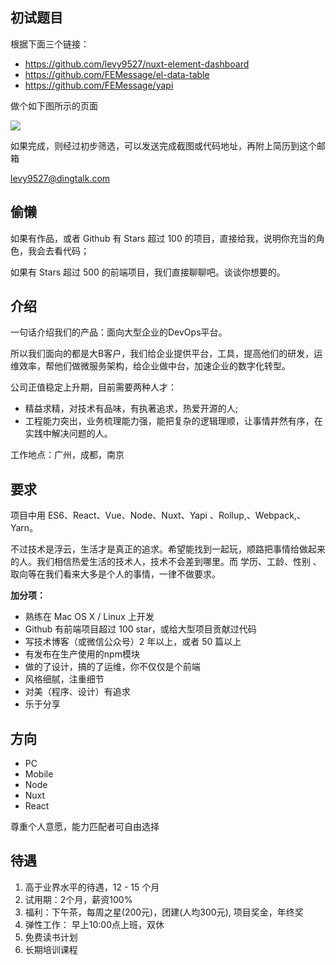 ## 初试题目

根据下面三个链接：

- https://github.com/levy9527/nuxt-element-dashboard
- https://github.com/FEMessage/el-data-table
- https://github.com/FEMessage/yapi

做个如下图所示的页面

![](https://deepexi-moby.oss-cn-shenzhen.aliyuncs.com/example.png)

如果完成，则经过初步筛选，可以发送完成截图或代码地址，再附上简历到这个邮箱

levy9527@dingtalk.com

## 偷懒

如果有作品，或者 Github 有 Stars 超过 100 的项目，直接给我，说明你充当的角色，我会去看代码；

如果有 Stars 超过 500 的前端项目，我们直接聊聊吧。谈谈你想要的。

## 介绍
一句话介绍我们的产品：面向大型企业的DevOps平台。

所以我们面向的都是大B客户，我们给企业提供平台，工具，提高他们的研发，运维效率，帮他们做微服务架构，给企业做中台，加速企业的数字化转型。

公司正值稳定上升期，目前需要两种人才：

- 精益求精，对技术有品味，有执著追求，热爱开源的人; 
- 工程能力突出，业务梳理能力强，能把复杂的逻辑理顺，让事情井然有序，在实践中解决问题的人。

工作地点：广州，成都，南京

## 要求

项目中用 ES6、React、Vue、Node、Nuxt、Yapi 、Rollup,、Webpack,、Yarn。

不过技术是浮云，生活才是真正的追求。希望能找到一起玩，顺路把事情给做起来的人。我们相信热爱生活的技术人，技术不会差到哪里。而 学历、工龄、性别 、取向等在我们看来大多是个人的事情，一律不做要求。

**加分项：**

- 熟练在 Mac OS X / Linux 上开发
- Github 有前端项目超过 100 star，或给大型项目贡献过代码
- 写技术博客（或微信公众号）2 年以上，或者 50 篇以上
- 有发布在生产使用的npm模块
- 做的了设计，搞的了运维，你不仅仅是个前端
- 风格细腻，注重细节
- 对美（程序、设计）有追求
- 乐于分享

## 方向

- PC
- Mobile
- Node
- Nuxt
- React

尊重个人意愿，能力匹配者可自由选择

## 待遇

1. 高于业界水平的待遇，12 - 15 个月
2. 试用期：2个月，薪资100%
3. 福利：下午茶，每周之星(200元)，团建(人均300元), 项目奖金，年终奖
4. 弹性工作： 早上10:00点上班，双休
5. 免费读书计划
6. 长期培训课程
